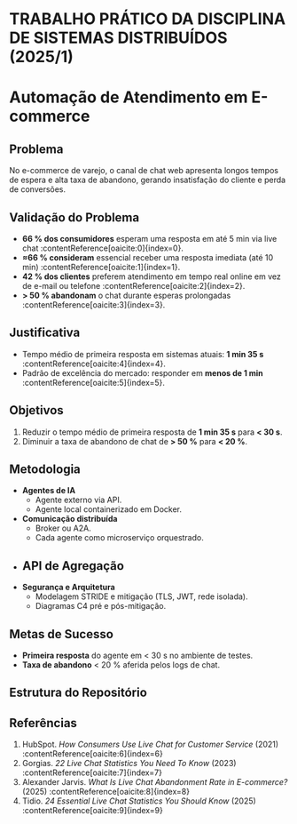 # TRABALHO PRÁTICO DA DISCIPLINA DE SISTEMAS DISTRIBUÍDOS (2025/1)

# Automação de Atendimento em E-commerce

## Problema
No e-commerce de varejo, o canal de chat web apresenta longos tempos de espera e alta taxa de abandono, gerando insatisfação do cliente e perda de conversões.

## Validação do Problema
- **66 % dos consumidores** esperam uma resposta em até 5 min via live chat :contentReference[oaicite:0]{index=0}.  
- **≈66 % consideram** essencial receber uma resposta imediata (até 10 min) :contentReference[oaicite:1]{index=1}.  
- **42 % dos clientes** preferem atendimento em tempo real online em vez de e-mail ou telefone :contentReference[oaicite:2]{index=2}.  
- **> 50 % abandonam** o chat durante esperas prolongadas :contentReference[oaicite:3]{index=3}.

## Justificativa
- Tempo médio de primeira resposta em sistemas atuais: **1 min 35 s** :contentReference[oaicite:4]{index=4}.  
- Padrão de excelência do mercado: responder em **menos de 1 min** :contentReference[oaicite:5]{index=5}.

## Objetivos
1. Reduzir o tempo médio de primeira resposta de **1 min 35 s** para **< 30 s**.  
2. Diminuir a taxa de abandono de chat de **> 50 %** para **< 20 %**.

## Metodologia
- **Agentes de IA**  
  - Agente externo via API.  
  - Agente local containerizado em Docker.  
- **Comunicação distribuída**  
  - Broker ou A2A.  
  - Cada agente como microserviço orquestrado.  
- **API de Agregação**  
  -  
- **Segurança e Arquitetura**  
  - Modelagem STRIDE e mitigação (TLS, JWT, rede isolada).  
  - Diagramas C4 pré e pós-mitigação.

## Metas de Sucesso
- **Primeira resposta** do agente em < 30 s no ambiente de testes.  
- **Taxa de abandono** < 20 % aferida pelos logs de chat.

## Estrutura do Repositório

## Referências
1. HubSpot. *How Consumers Use Live Chat for Customer Service* (2021) :contentReference[oaicite:6]{index=6}  
2. Gorgias. *22 Live Chat Statistics You Need To Know* (2023) :contentReference[oaicite:7]{index=7}  
3. Alexander Jarvis. *What Is Live Chat Abandonment Rate in E-commerce?* (2025) :contentReference[oaicite:8]{index=8}  
4. Tidio. *24 Essential Live Chat Statistics You Should Know* (2025) :contentReference[oaicite:9]{index=9}  
